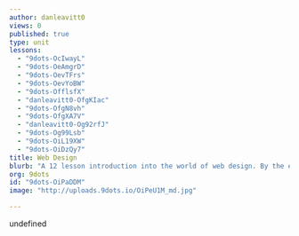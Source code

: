 ```yaml
---
author: danleavitt0
views: 0
published: true
type: unit
lessons: 
  - "9dots-OcIwayL"
  - "9dots-OeAmgrD"
  - "9dots-OevTFrs"
  - "9dots-OevYoBW"
  - "9dots-OfflsfX"
  - "danleavitt0-OfgKIac"
  - "9dots-OfgN8vh"
  - "9dots-OfgXA7V"
  - "danleavitt0-Og92rfJ"
  - "9dots-Og99Lsb"
  - "9dots-OiL19XW"
  - "9dots-OiDzQy7"
title: Web Design
blurb: "A 12 lesson introduction into the world of web design. By the end of the unit, students will be able to create a website using HTML and CSS."
org: 9dots
id: "9dots-OiPaDDM"
image: "http://uploads.9dots.io/OiPeU1M_md.jpg"

---
```


undefined
